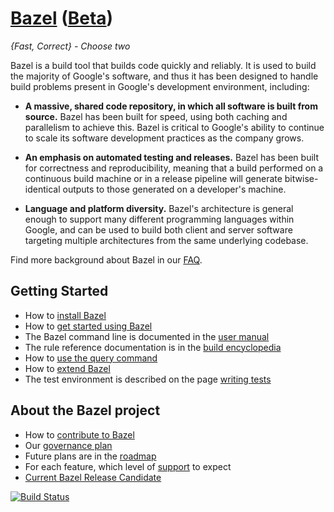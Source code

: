 # [Bazel](http://bazel.build) ([Beta](http://bazel.build/roadmap.html#beta))

*{Fast, Correct} - Choose two*

Bazel is a build tool that builds code quickly and reliably. It is used to build
the majority of Google's software, and thus it has been designed to handle
build problems present in Google's development environment, including:

* **A massive, shared code repository, in which all software is built from
source.** Bazel has been built for speed, using both caching and parallelism
to achieve this. Bazel is critical to Google's ability to continue
to scale its software development practices as the company grows.

* **An emphasis on automated testing and releases.** Bazel has
been built for correctness and reproducibility, meaning that a build performed
on a continuous build machine or in a release pipeline will generate
bitwise-identical outputs to those generated on a developer's machine.

* **Language and platform diversity.** Bazel's architecture is general enough to
support many different programming languages within Google, and can be
used to build both client and server software targeting multiple
architectures from the same underlying codebase.

Find more background about Bazel in our [FAQ](http://bazel.build/faq.html).

## Getting Started

  * How to [install Bazel](http://bazel.build/docs/install.html)
  * How to [get started using Bazel](http://bazel.build/docs/getting-started.html)
  * The Bazel command line is documented in the  [user manual](http://bazel.build/docs/bazel-user-manual.html)
  * The rule reference documentation is in the [build encyclopedia](http://bazel.build/docs/be/overview.html)
  * How to [use the query command](http://bazel.build/docs/query.html)
  * How to [extend Bazel](http://bazel.build/docs/skylark/index.html)
  * The test environment is described on the page [writing tests](http://bazel.build/docs/test-encyclopedia.html)

## About the Bazel project

  * How to [contribute to Bazel](http://bazel.build/contributing.html)
  * Our [governance plan](http://bazel.build/governance.html)
  * Future plans are in the [roadmap](http://bazel.build/roadmap.html)
  * For each feature, which level of [support](http://bazel.build/support.html) to expect
  * [Current Bazel Release Candidate](https://github.com/bazelbuild/bazel/issues?utf8=%E2%9C%93&q=is%3Aopen%20label%3A%22Release%20blocker%22%20label%3A%22type%3A%20process%22)

[![Build Status](http://ci.bazel.io/buildStatus/icon?job=bazel-tests)](http://ci.bazel.io/job/bazel-tests)

